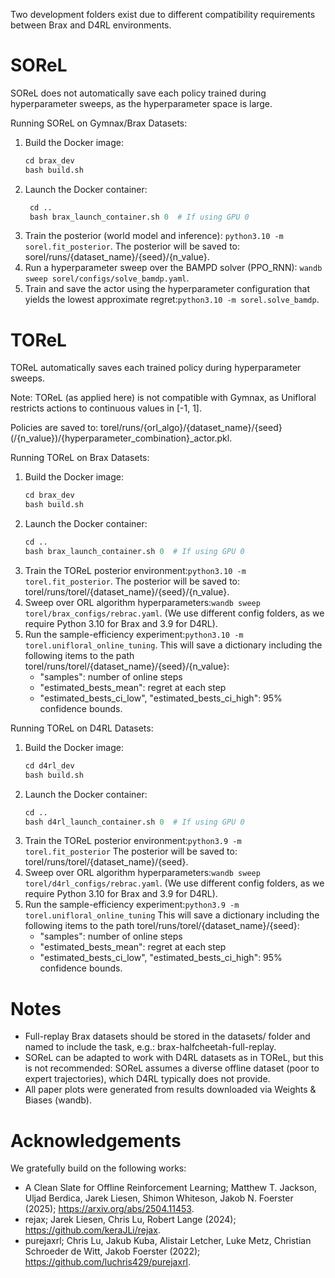 Two development folders exist due to different compatibility requirements between Brax and D4RL environments.

# SOReL

SOReL does not automatically save each policy trained during hyperparameter sweeps, as the hyperparameter space is large.

Running SOReL on Gymnax/Brax Datasets:
1. Build the Docker image:
   ```python
   cd brax_dev
   bash build.sh
2. Launch the Docker container:
   ```python
    cd ..
    bash brax_launch_container.sh 0  # If using GPU 0 
3.	Train the posterior (world model and inference): ```python3.10 -m sorel.fit_posterior```.
   The posterior will be saved to: sorel/runs/{dataset_name}/{seed}/{n_value}.
4.	Run a hyperparameter sweep over the BAMPD solver (PPO_RNN): ```wandb sweep sorel/configs/solve_bamdp.yaml```.
5.	Train and save the actor using the hyperparameter configuration that yields the lowest approximate regret:```python3.10 -m sorel.solve_bamdp```.

# TOReL
TOReL automatically saves each trained policy during hyperparameter sweeps.

Note: TOReL (as applied here) is not compatible with Gymnax, as Unifloral restricts actions to continuous values in [-1, 1].

Policies are saved to: torel/runs/{orl_algo}/{dataset_name}/{seed}(/{n_value})/{hyperparameter_combination}_actor.pkl. 

Running TOReL on Brax Datasets:
1.	Build the Docker image:
	```python
    cd brax_dev
    bash build.sh
2.	Launch the Docker container:
    ```python
  	cd ..
    bash brax_launch_container.sh 0  # If using GPU 0
3.	Train the TOReL posterior environment:```python3.10 -m torel.fit_posterior```.
    The posterior will be saved to: torel/runs/torel/{dataset_name}/{seed}/{n_value}.
4.	Sweep over ORL algorithm hyperparameters:```wandb sweep torel/brax_configs/rebrac.yaml```. 
  	(We use different config folders, as we require Python 3.10 for Brax and 3.9 for D4RL).
5.	Run the sample-efficiency experiment:```python3.10 -m torel.unifloral_online_tuning```.
    This will save a dictionary including the following items to the path torel/runs/torel/{dataset_name}/{seed}/{n_value}:
  	- "samples": number of online steps
    - "estimated_bests_mean": regret at each step
    - "estimated_bests_ci_low", "estimated_bests_ci_high": 95% confidence bounds.

Running TOReL on D4RL Datasets:
1.	Build the Docker image:
    ```python
    cd d4rl_dev
    bash build.sh
2. Launch the Docker container:
	```python
    cd ..
    bash d4rl_launch_container.sh 0  # If using GPU 0
3.	Train the TOReL posterior environment:```python3.9 -m torel.fit_posterior```
    The posterior will be saved to: torel/runs/torel/{dataset_name}/{seed}.
4.	Sweep over ORL algorithm hyperparameters:```wandb sweep torel/d4rl_configs/rebrac.yaml```.
    (We use different config folders, as we require Python 3.10 for Brax and 3.9 for D4RL).
5.	Run the sample-efficiency experiment:```python3.9 -m torel.unifloral_online_tuning```
    This will save a dictionary including the following items to the path torel/runs/torel/{dataset_name}/{seed}:
    - "samples": number of online steps
	- "estimated_bests_mean": regret at each step
	- "estimated_bests_ci_low", "estimated_bests_ci_high": 95% confidence bounds.
  	
# Notes
- Full-replay Brax datasets should be stored in the datasets/ folder and named to include the task, e.g.: brax-halfcheetah-full-replay. 
- SOReL can be adapted to work with D4RL datasets as in TOReL, but this is not recommended: SOReL assumes a diverse offline dataset (poor to expert trajectories), which D4RL typically does not provide.
- All paper plots were generated from results downloaded via Weights & Biases (wandb).

# Acknowledgements
We gratefully build on the following works:
- A Clean Slate for Offline Reinforcement Learning; Matthew T. Jackson, Uljad Berdica, Jarek Liesen, Shimon Whiteson, Jakob N. Foerster (2025); https://arxiv.org/abs/2504.11453.
- rejax; Jarek Liesen, Chris Lu, Robert Lange (2024); https://github.com/keraJLi/rejax.
- purejaxrl; Chris Lu, Jakub Kuba, Alistair Letcher, Luke Metz, Christian Schroeder de Witt, Jakob Foerster (2022); https://github.com/luchris429/purejaxrl.
